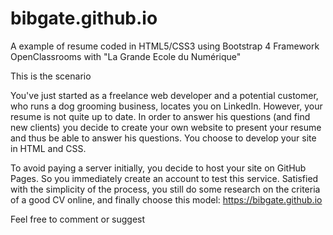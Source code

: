 # bibgate.github.io
A example of resume coded in HTML5/CSS3 using Bootstrap 4 Framework
OpenClassrooms with "La Grande Ecole du Numérique"

This is the scenario

You've just started as a freelance web developer and a potential customer, who runs a dog grooming business, locates you on LinkedIn. However, your resume is not quite up to date. In order to answer his questions (and find new clients) you decide to create your own website to present your resume and thus be able to answer his questions. You choose to develop your site in HTML and CSS.

To avoid paying a server initially, you decide to host your site on GitHub Pages. So you immediately create an account to test this service. Satisfied with the simplicity of the process, you still do some research on the criteria of a good CV online, and finally choose this model: https://bibgate.github.io

Feel free to comment or suggest
